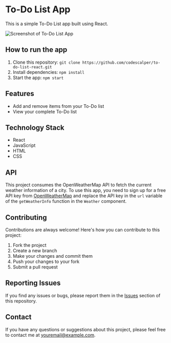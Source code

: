 <!-- Add a header with your project name -->
<h1>To-Do List App</h1>

<!-- Add a brief description of your project -->
<p>This is a simple To-Do List app built using React.</p>

<!-- Add a screenshot or image of your app -->
<img src="screenshot.png" alt="Screenshot of To-Do List App">

<!-- Add instructions on how to run the app -->
<h2>How to run the app</h2>
<ol>
  <li>Clone this repository: <code>git clone https://github.com/codescalper/to-do-list-react.git</code></li>
  <li>Install dependencies: <code>npm install</code></li>
  <li>Start the app: <code>npm start</code></li>
</ol>

<!-- Add a list of features in your app -->
<h2>Features</h2>
<ul>
  <li>Add and remove items from your To-Do list</li>
  <li>View your complete To-Do list</li>
</ul>

<h2>Technology Stack</h2>
<ul>
  <li>React</li>
  <li>JavaScript</li>
  <li>HTML</li>
  <li>CSS</li>
</ul>

<h2>API</h2>
<p>This project consumes the OpenWeatherMap API to fetch the current weather information of a city. To use this app, you need to sign up for a free API key from <a href="https://openweathermap.org/api" target="_blank">OpenWeatherMap</a> and replace the API key in the <code>url</code> variable of the <code>getWeatherInfo</code> function in the <code>Weather</code> component.</p>
<!-- Add a section on how to contribute to the project -->
<!-- Add a section on how to contribute to the project -->
<h2>Contributing</h2>
<p>Contributions are always welcome! Here's how you can contribute to this project:</p>
<ol>
  <li>Fork the project</li>
  <li>Create a new branch</li>
  <li>Make your changes and commit them</li>
  <li>Push your changes to your fork</li>
  <li>Submit a pull request</li>
</ol>

<!-- Add a section on how to report issues -->
<h2>Reporting Issues</h2>
<p>If you find any issues or bugs, please report them in the <a href="https://github.com/codescalper/to-do-list-react/issues">Issues</a> section of this repository.</p>

<!-- Add a section on how to contact you -->
<h2>Contact</h2>
<p>If you have any questions or suggestions about this project, please feel free to contact me at <a href="mailto:youremail@example.com">youremail@example.com</a>.</p>
